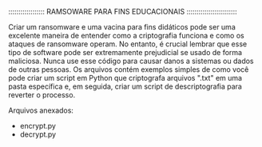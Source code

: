 :::::::::::::::::: RAMSOWARE PARA FINS EDUCACIONAIS :::::::::::::::::::::::::

Criar um ransomware e uma vacina para fins didáticos pode ser uma excelente maneira de entender como a criptografia funciona e como os ataques de ransomware operam. No entanto, é crucial lembrar que esse tipo de software pode ser extremamente prejudicial se usado de forma maliciosa. Nunca use esse código para causar danos a sistemas ou dados de outras pessoas.
Os arquivos contém exemplos simples de como você pode criar um script em Python que criptografa arquivos ".txt" em uma pasta específica e, em seguida, criar um script de descriptografia para reverter o processo.

Arquivos anexados:

- encrypt.py
- decrypt.py
